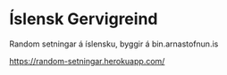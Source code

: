 # Íslensk Gervigreind
Random setningar á íslensku, byggir á bin.arnastofnun.is

https://random-setningar.herokuapp.com/